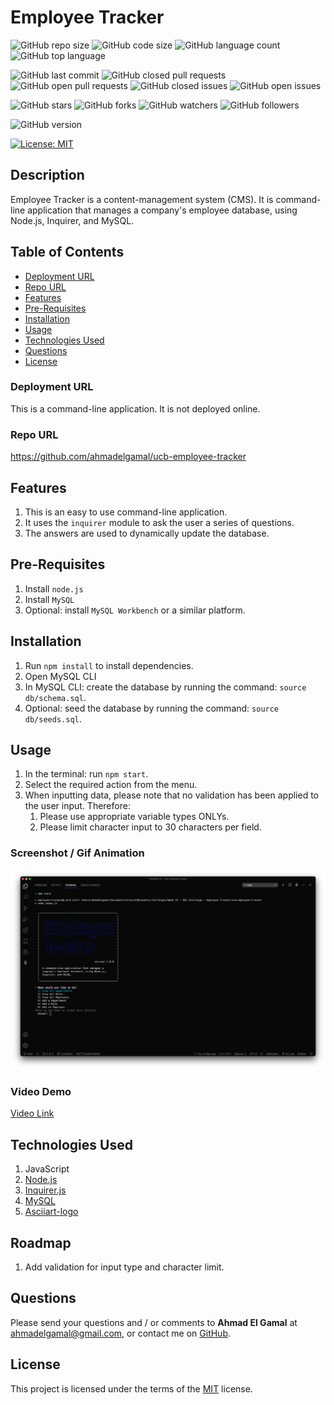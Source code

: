 # Employee Tracker

![GitHub repo size](https://img.shields.io/github/repo-size/ahmadelgamal/ucb-employee-tracker?style=plastic)
![GitHub code size](https://img.shields.io/github/languages/code-size/ahmadelgamal/ucb-employee-tracker?style=plastic)
![GitHub language count](https://img.shields.io/github/languages/count/ahmadelgamal/ucb-employee-tracker?style=plastic)
![GitHub top language](https://img.shields.io/github/languages/top/ahmadelgamal/ucb-employee-tracker?style=plastic)

![GitHub last commit](https://img.shields.io/github/last-commit/ahmadelgamal/ucb-employee-tracker?style=plastic)
![GitHub closed pull requests](https://img.shields.io/github/issues-pr-closed-raw/ahmadelgamal/ucb-employee-tracker?color=green&style=plastic)
![GitHub open pull requests](https://img.shields.io/github/issues-pr-raw/ahmadelgamal/ucb-employee-tracker?color=red&style=plastic)
![GitHub closed issues](https://img.shields.io/github/issues-closed-raw/ahmadelgamal/ucb-employee-tracker?color=green&style=plastic)
![GitHub open issues](https://img.shields.io/github/issues-raw/ahmadelgamal/ucb-employee-tracker?color=red&style=plastic)

![GitHub stars](https://img.shields.io/github/stars/ahmadelgamal/ucb-employee-tracker?style=social)
![GitHub forks](https://img.shields.io/github/forks/ahmadelgamal/ucb-employee-tracker?style=social)
![GitHub watchers](https://img.shields.io/github/watchers/ahmadelgamal/ucb-employee-tracker?style=social)
![GitHub followers](https://img.shields.io/github/followers/ahmadelgamal?style=social)

![GitHub version](https://img.shields.io/github/package-json/v/ahmadelgamal/ucb-employee-tracker?color=red&style=plastic)

[![License: MIT](https://img.shields.io/badge/License-MIT-yellow.svg)](https://opensource.org/licenses/MIT)

## Description
Employee Tracker is a content-management system (CMS). It is command-line application that manages a company's employee database, using Node.js, Inquirer, and MySQL.

## Table of Contents
- [Deployment URL](#Deployment-URL)
- [Repo URL](#Repo-URL)
- [Features](#Features)
- [Pre-Requisites](#Pre-Requisites)
- [Installation](#Installation)
- [Usage](#Usage)
- [Technologies Used](#Technologies-Used)
- [Questions](#Questions)
- [License](#License)

### Deployment URL
This is a command-line application. It is not deployed online.

### Repo URL
https://github.com/ahmadelgamal/ucb-employee-tracker

## Features
1. This is an easy to use command-line application.
1. It uses the `inquirer` module to ask the user a series of questions.
1. The answers are used to dynamically update the database.

## Pre-Requisites
1. Install `node.js`
1. Install `MySQL`
1. Optional: install `MySQL Workbench` or a similar platform.

## Installation

1. Run `npm install` to install dependencies.
1. Open MySQL CLI
1. In MySQL CLI: create the database by running the command: `source db/schema.sql`.
1. Optional: seed the database by running the command: `source db/seeds.sql`.

## Usage
1. In the terminal: run `npm start`.
1. Select the required action from the menu.
1. When inputting data, please note that no validation has been applied to the user input. Therefore:
   1. Please use appropriate variable types ONLYs.
   1. Please limit character input to 30 characters per field.

### Screenshot / Gif Animation
![Screenshot / Gif Animation](./assets/screenshot.png)

### Video Demo
[Video Link](https://youtu.be/3iKql5dZSfw)

## Technologies Used
1. JavaScript
1. [Node.js](https://nodejs.org/en/)
1. [Inquirer.js](https://www.npmjs.com/package/inquirer)
1. [MySQL](https://www.mysql.com/)
1. [Asciiart-logo](https://www.npmjs.com/package/asciiart-logo)

## Roadmap
1. Add validation for input type and character limit.

## Questions
Please send your questions and / or comments to **Ahmad El Gamal** at ahmadelgamal@gmail.com, or contact me on [GitHub](https://github.com/ahmadelgamal).

## License
This project is licensed under the terms of the [MIT](https://opensource.org/licenses/MIT) license.
